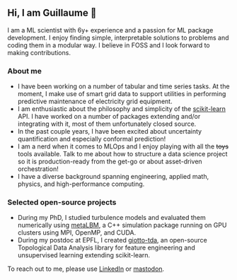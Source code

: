 ## Hi, I am Guillaume 👋

I am a ML scientist with 6y+ experience and a passion for ML package development. I enjoy finding simple, interpretable solutions to problems and coding them in a modular way. I believe in FOSS and I look forward to making contributions.

### About me
- I have been working on a number of tabular and time series tasks. At the moment, I make use of smart grid data to support utilities in performing predictive maintenance of electricity grid equipment.
- I am enthusiastic about the philosophy and simplicity of the [scikit-learn](github.com/scikit-learn/scikit-learn) API. I have worked on a number of packages extending and/or integrating with it, most of them unfortunately closed source.
- In the past couple years, I have been excited about uncertainty quantification and especially conformal prediction!
- I am a nerd when it comes to MLOps and I enjoy playing with all the ~~toys~~ tools available. Talk to me about how to structure a data science project so it is production-ready from the get-go or about asset-driven orchestration! 
- I have a diverse background spanning engineering, applied math, physics, and high-performance computing.

### Selected open-source projects
- During my PhD, I studied turbulence models and evaluated them numerically using [metaLBM](github.com/gtauzin/metaLBM), a C++ simulation package running on GPU clusters using MPI, OpenMP, and CUDA.
- During my postdoc at EPFL, I created [giotto-tda](github.com/giotto-ai/giotto-tda), an open-source Topological Data Analysis library for feature engineering and unsupervised learning extending scikit-learn.

To reach out to me, please use [LinkedIn](https://www.linkedin.com/in/gtauzin/) or [mastodon](https://sigmoid.social/@gtauzin).

<!--
**gtauzin/gtauzin** is a ✨ _special_ ✨ repository because its `README.md` (this file) appears on your GitHub profile.

Here are some ideas to get you started:

- 🔭 I’m currently working on ...
- 🌱 I’m currently learning ...
- 👯 I’m looking to collaborate on ...
- 🤔 I’m looking for help with ...
- 💬 Ask me about ...
- 📫 How to reach me: ...
- 😄 Pronouns: ...
- ⚡ Fun fact: ...
-->

